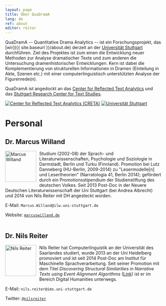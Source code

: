 ```yaml
---
layout: page
title: Über QuaDramA
lang: de
ref: about
editor: reiter
---
```


QuaDramA -- Quantitative Drama Analytics -- ist ein Forschungsprojekt, das [wir]({{ site.baseurl }}/about.de) derzeit an der [Universität Stuttgart](http://www.uni-stuttgart.de/) durchführen. Ziel des Projektes ist zum einen die Entwicklung neuer Methoden zur Analyse dramatischer Texte und zum anderen die Untersuchung dramenhistorischer Entwicklungen. Kern ist dabei die Komplementierung von strukturellen Informationen in Dramen (Einteilung in Akte, Szenen etc.) mit einer computerlinguistisch unterstützten Analyse der Figurenrede(n).

QuaDramA ist angedockt an das [Center for Reflected Text Analytics](http://www.creta.uni-stuttgart.de) und das [Stuttgart Research Center for Text Studies](http://www.ts.uni-stuttgart.de).

<div class="logoline">
  <a href="http://www.creta.uni-stuttgart.de"><img src="{{ site.url }}/assets/about/creta.png" alt="Center for Reflected Text Analytics (CRETA)" /></a>
  <a href="http://www.uni-stuttgart.de"><img src="{{ site.url }}/assets/about/uni.de.png" alt="Universität Stuttgart" /></a>
</div>

# Personal

## Dr. Marcus Willand
<div style="float:left;margin:0px 10px 10px 0px;padding:0;width:100px;height:100px;"><img src="{{ site.url }}/assets/about/Marcus.jpg" alt="Marcus Willand" width="100" height="100"/></div>

Studium (2002-08) der Sprach- und Literaturwissenschaften, Psychologie und Soziologie in Darmstadt, Berlin und Turku (Finnland). Promotion bei Lutz Danneberg (HU-Berlin, 2009-2014) zu "Lesermodelle[n] und Lesertheorien" (Narratologia 41, Berlin 2014); gefördert durch ein Promotionsstipendium der Studienstiftung des deutschen Volkes. Seit 2013 Post-Doc in der Neuere Deutschen Literaturwissenschaft der Uni Stuttgart (bei Andrea Albrecht) und 2014 von Nils Reiter mit DH angesteckt worden.

E-Mail: `Marcus.Willand@ilw.uni-stuttgart.de`

Website: [`marcuswilland.de`](http://www.marcuswilland.de)
<br>
<br>

## Dr. Nils Reiter

<div style="float:left;margin:0px 10px 10px 0px;padding:0;width:100px;height:100px;"><img src="{{ site.url }}/assets/about/nils.jpg" alt="Nils Reiter" width="100" height="100"/></div>

Nils Reiter hat Computerlinguistik an der Universität des Saarlandes studiert, wurde 2013 an der Uni Heidelberg promoviert und ist seit 2014 Post-Doc am Institut für Maschinelle Sprachverarbeitung. Seit seiner Promotion mit dem Titel *Discovering Structural Similarities in Narrative Texts using Event Alignment Algorithms* ([Link](http://www.ub.uni-heidelberg.de/archiv/17042)) ist er im Bereich Digital Humanities unterwegs.

E-Mail: `nils.reiter@ims.uni-stuttgart.de`

Twitter: [`@nilsreiter`](http://twitter.com/nilsreiter)
